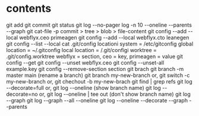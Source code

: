 # contents
git add
git commit
git status
git log --no-pager log -n 10 --oneline --parents --graph
git cat-file -p <hash>
    commit > tree > blob > file-content
git config --add --local webflyx.ceo primeagen
git config --add --local webflyx.cto leanegen
git config --list --local
cat .git/config
locationi
system = /etc/gitconfig
global location = ~/.gitconfig
local location = /.git/configi
worktree = .git/config.worktree
webflyx = section, ceo = key, primeagen = value
git config --get <key>
git config --unset webflyx.ceo
git config --unset-all example.key
git config --remove-section section
git brach
git branch -m master main (rename a branch)
git branch my-new-branch or, git switch -c my-new-branch or, git chechout -b my-new-brach
git find | grep refs
git log --decorate=full or, git log --oneline (show branch name)
git log --decorate=no or, git log --oneline | tee out (don't show branch name)
git log --graph
git log --graph --all --oneline
git log --oneline --decorate --graph --parents

